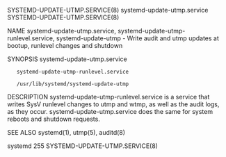 SYSTEMD-UPDATE-UTMP.SERVICE(8)					  systemd-update-utmp.service					SYSTEMD-UPDATE-UTMP.SERVICE(8)

NAME
       systemd-update-utmp.service, systemd-update-utmp-runlevel.service, systemd-update-utmp - Write audit and utmp updates at bootup, runlevel changes and
       shutdown

SYNOPSIS
       systemd-update-utmp.service

       systemd-update-utmp-runlevel.service

       /usr/lib/systemd/systemd-update-utmp

DESCRIPTION
       systemd-update-utmp-runlevel.service is a service that writes SysV runlevel changes to utmp and wtmp, as well as the audit logs, as they occur.
       systemd-update-utmp.service does the same for system reboots and shutdown requests.

SEE ALSO
       systemd(1), utmp(5), auditd(8)

systemd 255															SYSTEMD-UPDATE-UTMP.SERVICE(8)
